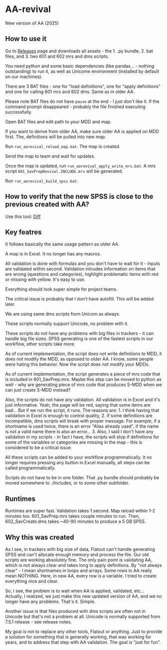 # AA-revival
New version of AA (2025)

## How to use it ##
Go to
[Releases](../../releases/latest)
page and downloads all assets - the 1. .py bundle, 2. bat files, and 3. two 601 and 602 mrs and dms scripts.

You need python and some basic dependencies (like pandas... - nothing outstanding) to run it, as well as Unicome environment (installed by default on our machines).

There are 3 BAT files - one for "load definitions", one for "apply definitions" and one for calling 601 mrs and 602 dms. Same as in older AA.

Please note BAT files do not have `pause` at the end - I just don't like it. If the command prompt disappeared - probably the file finished executing successfully.

Open BAT files and edit path to your MDD and map.

If you want to derive from older AA, make sure older AA is applied on MDD first. The, definitions will be pulled into new map.

Run `run_aarevival_reload_map.bat`. The map is created.

Send the map to team and wait for updates.

Once the map is updated, run `run_aarevival_apply_write_mrs.bat`. A mrs script `601_SavPrepRevival.INCLUDE.mrs` will be generated.

Run `run_aarevival_build_spss.bat`.

## How to verify that the new SPSS is close to the previous created with AA? ##
Use this tool: 
[Diff](https://github.com/andreyputilovmaterial/MDM-Diff-py/)

## Key featres ##
It follows basically the same usage pattern as older AA.

A map is in Excel. It no longer has any macros.

All validation is done with formulas and you don't have to wait for it - inputs are validated within second. Validation inlcudes information on items that are wrong (questions and categories), highlight problematic items with red or missing with yellow. It's easy to use.

Everything should look super simple for project teams.

The critical issue is probably that I don't have autofill. This will be added later.

We are using same dms scripts from Unicom as always.

These scripts normally support Unicode, no problem with it.

These scripts do not have any problems with big files in trackers - it can handle big file sizes. SPSS generating is one of the fastest scripts in our workflow, other scripts take more.

As of current implementation, the script does not write definitions to MDD, it does not modify the MDD, as opposed to older AA. I know, some people were hating this behavior. Now the script does not modify your MDDs.

As of current implementation, the script generates a piece of mrs code that is included in 601_SavPrep.mrs. Maybe this step can be moved to python as well - why are generating piece of mrs code that produces S-MDD when we can just create S-MDD instead?

Also, the scripts do not have any validation. All validation is in Excel and it's just informative. Yeah, the page will be red, saying that some items are bad... But if we run the script, it runs. The reasons are: 1. I think having that validation in Excel is enough to control quality, 2. if some definitions are incompatible, dms scripts will break with proper message. For example, if a shortname is used twice, there is an error "Alias already used", if the name is not a valid name there is also an error... 3. Also, I said I don't have any validation in my scripts - in fact I have, the scripts will stop if definitions for some of the variables or categories are missing in the map - this is considered to be a critical issue.

All these scripts can be added to your workflow programmatically. It no longer requires pressing any button in Excel manually, all steps can be called programmatically.

Scripts do not have to be in one folder. That .py bundle should probably be moved somewhere to ./Includes, or to some other subfolder.

## Runtimes ##
Runtimes are super fast. Validation takes 1 second. Map reload within 1-2 minutes too. 601_SavPrep.mrs takes couple minutes to run. Then, 602_SavCreate.dms takes \~40-90 minutes to produce a 5 GB SPSS.

## Why this was created ##
As I see, in trackers with big size of data, Flatout can't handle generating SPSS and can't allocate enough memory and process the file.
Our old scripts are working absolutely fine. The only pain point is validating AA, which is not always clear and takes long to apply definitions.
By "not always clear" - I mean shortnames in loops and arrays. Some rows in AA really mean NOTHING. Here, in new AA, every row is a variable. I tried to create everything nice and clear.

So, I see, the problem is to wait when AA is applied, validated, etc... Actually, I realized, we just make this new updated version of AA, and we no longer have any problems. That's it. Simple.

Another issue is that files produced with dms scripts are often not in Unicode but that's not a problem at all. Unicode is normally supported from 7.5.1 release - see release notes.

My goal is not to replace any other tools, Flatout or anything. Just to provide a solution for something that is generally working, that was working for years, and to address that step with AA validation. The goal is "just for fun".

